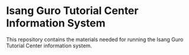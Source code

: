 # Isang Guro Tutorial Center Information System
This repository contains the materials needed for running the Isang Guro Tutorial Center information system.
